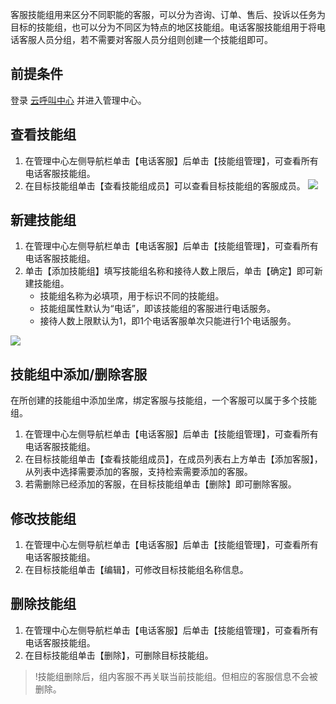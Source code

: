 客服技能组用来区分不同职能的客服，可以分为咨询、订单、售后、投诉以任务为目标的技能组，也可以分为不同区为特点的地区技能组。电话客服技能组用于将电话客服人员分组，若不需要对客服人员分组则创建一个技能组即可。

## 前提条件
登录 [云呼叫中心](https://tccc.qcloud.com/login) 并进入管理中心。

## 查看技能组
1. 在管理中心左侧导航栏单击【电话客服】后单击【技能组管理】，可查看所有电话客服技能组。
2. 在目标技能组单击【查看技能组成员】可以查看目标技能组的客服成员。
![](https://main.qcloudimg.com/raw/e2619f21d47ef63d58099bae171dcf2c.png)

## 新建技能组
1. 在管理中心左侧导航栏单击【电话客服】后单击【技能组管理】，可查看所有电话客服技能组。
2. 单击【添加技能组】填写技能组名称和接待人数上限后，单击【确定】即可新建技能组。
	- 技能组名称为必填项，用于标识不同的技能组。
	- 技能组属性默认为“电话”，即该技能组的客服进行电话服务。
	- 接待人数上限默认为1，即1个电话客服单次只能进行1个电话服务。

![](https://main.qcloudimg.com/raw/1fc13290622b2e23abfb76f638511fc7.png)

## 技能组中添加/删除客服
在所创建的技能组中添加坐席，绑定客服与技能组，一个客服可以属于多个技能组。
1. 在管理中心左侧导航栏单击【电话客服】后单击【技能组管理】，可查看所有电话客服技能组。
2. 在目标技能组单击【查看技能组成员】，在成员列表右上方单击【添加客服】，从列表中选择需要添加的客服，支持检索需要添加的客服。
3. 若需删除已经添加的客服，在目标技能组单击【删除】即可删除客服。

## 修改技能组
1. 在管理中心左侧导航栏单击【电话客服】后单击【技能组管理】，可查看所有电话客服技能组。
2. 在目标技能组单击【编辑】，可修改目标技能组名称信息。

## 删除技能组
1. 在管理中心左侧导航栏单击【电话客服】后单击【技能组管理】，可查看所有电话客服技能组。
2. 在目标技能组单击【删除】，可删除目标技能组。
>!技能组删除后，组内客服不再关联当前技能组。但相应的客服信息不会被删除。
